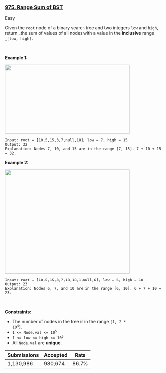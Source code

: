 ### [975. Range Sum of BST](https://leetcode.com/problems/range-sum-of-bst/description/?envType=daily-question&envId=2024-01-08)

Easy

Given the `` root `` node of a binary search tree and two integers `` low `` and `` high ``, return _the sum of values of all nodes with a value in the __inclusive__ range _`` [low, high] ``.

 

<strong class="example">Example 1:</strong>

<img alt="" src="https://assets.leetcode.com/uploads/2020/11/05/bst1.jpg" style="width: 400px; height: 222px;"/>

```
Input: root = [10,5,15,3,7,null,18], low = 7, high = 15
Output: 32
Explanation: Nodes 7, 10, and 15 are in the range [7, 15]. 7 + 10 + 15 = 32.
```

<strong class="example">Example 2:</strong>

<img alt="" src="https://assets.leetcode.com/uploads/2020/11/05/bst2.jpg" style="width: 400px; height: 335px;"/>

```
Input: root = [10,5,15,3,7,13,18,1,null,6], low = 6, high = 10
Output: 23
Explanation: Nodes 6, 7, and 10 are in the range [6, 10]. 6 + 7 + 10 = 23.
```

 

__Constraints:__

*   The number of nodes in the tree is in the range <code>[1, 2 * 10<sup>4</sup>]</code>.
*   <code>1 <= Node.val <= 10<sup>5</sup></code>
*   <code>1 <= low <= high <= 10<sup>5</sup></code>
*   All `` Node.val `` are __unique__.

| Submissions    | Accepted     | Rate   |
| -------------- | ------------ | ------ |
| 1,130,986 | 980,674 | 86.7% |